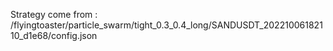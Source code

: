 Strategy come from : /flyingtoaster/particle_swarm/tight_0.3_0.4_long/SANDUSDT_20221006182110_d1e68/config.json